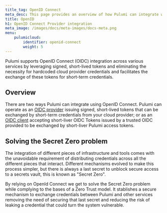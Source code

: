 ```yaml
---
title_tag: OpenID Connect
meta_desc: This page provides an overview of how Pulumi can integrate with OIDC providers
title: OpenID
h1: OpenID Connect Provider integration
meta_image: /images/docs/meta-images/docs-meta.png
menu:
    pulumicloud:
        identifier: openid-connect
        weight: 5
---
```


Pulumi supports OpenID Connect (OIDC) integration across various services by leveraging signed, short-lived tokens and eliminating the necessity for hardcoded cloud provider credentials and facilitates the exchange of these tokens for short-term credentials.

## Overview

There are two ways Pulumi can integrate using OpenID Connect. Pulumi can operate as an [OIDC provider](/docs/pulumi-cloud/oidc/provider/) issuing signed, short-lived tokens that can be exchanged by short-term credentials from your cloud provider; or as an [OIDC client](/docs/pulumi-cloud/oidc/client/) accepting short-liver OIDC Tokens issued by a trusted OIDC provided to be exchanged by short-liver Pulumi access tokens.

## Solving the Secret Zero problem

The integration of different pieces of infrastructure and tools comes with the unavoidable requirement of distributing credentials across all the different pieces that interact. Different mechanisms evolved to make this process simpler, but there is always a last secret to unblock secure access to a secrets vault, this is known as "Secret Zero".

By relying on OpenId Connect we get to solve the Secret Zero problem while complying to the bases of a Zero Trust model. It stablishes a secure mechanism to exchange credentials between Pulumi and other services removing the need of securing that last secret and reducing the risk of leaking a credential that could turn the system vulnerable.
